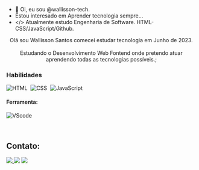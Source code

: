 - 👋 Oi, eu sou @wallisson-tech.
-  Estou interesado em Aprender tecnologia sempre...
- </> Atualmente estudo Engenharia de Software.
HTML-CSS/JavaScript/Github.


<p align="center">Olá sou Wallisson Santos comecei estudar tecnologia em Junho de 2023. <br><br> Estudando o Desenvolvimento Web Fontend onde pretendo atuar aprendendo todas as tecnologias possíveis.;

### Habilidades
 
![HTML](https://img.shields.io/badge/HTML5-E34F26?style=for-the-badge&logo=html5&logoColor=white)&nbsp;
![CSS](https://img.shields.io/badge/CSS3-1572B6?style=for-the-badge&logo=css3&logoColor=white)&nbsp;
![JavaScript](https://img.shields.io/badge/JavaScript-F7DF1E?style=for-the-badge&logo=javascript&logoColor=black)&nbsp;

#### Ferramenta:

![VScode](https://img.shields.io/badge/vscode-4285F4?style=for-the-badge&logo=vscode&logoColor=white)&nbsp;

&nbsp;
&nbsp;

## Contato:

<div> 
<a href="https://www.instagram.com/wall.san_/" target="_blank"><img src="https://img.shields.io/badge/-Instagram-%23E4405F?style=for-the-badge&logo=instagram&logoColor=white">
</a>
<a href = "mailto:wallisson.santos16@outlook.com"> <img src="https://img.shields.io/badge/-Gmail-%23333?style=for-the-badge&logo=gmail&logoColor=white" target="_blank"></a>
<a href="https://www.linkedin.com/in/wallissonlsantos" target="_blank"><img src="https://img.shields.io/badge/-LinkedIn-%230077B5?style=for-the-badge&logo=linkedin&logoColor=white"  target="_blank"></a> 
 

